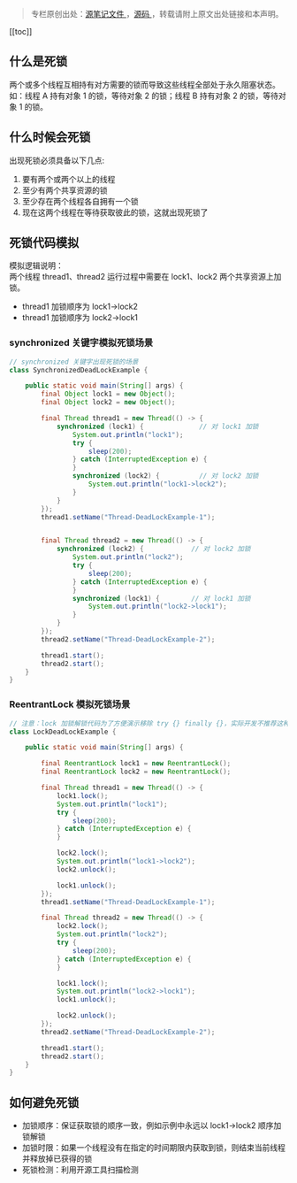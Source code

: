 > 专栏原创出处：[源笔记文件 ](https://github.com/GourdErwa/review-notes/tree/master/language/java-concurrency) ，[源码 ](https://github.com/GourdErwa/java-advanced/tree/master/java-concurrency)，转载请附上原文出处链接和本声明。

[[toc]] 
## 什么是死锁
两个或多个线程互相持有对方需要的锁而导致这些线程全部处于永久阻塞状态。     
如：线程 A 持有对象 1 的锁，等待对象 2 的锁；线程 B 持有对象 2 的锁，等待对象 1 的锁。

## 什么时候会死锁
出现死锁必须具备以下几点:
1. 要有两个或两个以上的线程
2. 至少有两个共享资源的锁
3. 至少存在两个线程各自拥有一个锁
4. 现在这两个线程在等待获取彼此的锁，这就出现死锁了

## 死锁代码模拟
模拟逻辑说明：     
两个线程 thread1、thread2 运行过程中需要在 lock1、lock2 两个共享资源上加锁。   
- thread1 加锁顺序为 lock1->lock2
- thread1 加锁顺序为 lock2->lock1

### synchronized 关键字模拟死锁场景
```java
// synchronized 关键字出现死锁的场景
class SynchronizedDeadLockExample {

    public static void main(String[] args) {
        final Object lock1 = new Object();
        final Object lock2 = new Object();

        final Thread thread1 = new Thread(() -> {
            synchronized (lock1) {              // 对 lock1 加锁
                System.out.println("lock1");
                try {
                    sleep(200);
                } catch (InterruptedException e) {
                }
                synchronized (lock2) {          // 对 lock2 加锁
                    System.out.println("lock1->lock2");
                }
            }
        });
        thread1.setName("Thread-DeadLockExample-1");


        final Thread thread2 = new Thread(() -> {
            synchronized (lock2) {            // 对 lock2 加锁
                System.out.println("lock2");
                try {
                    sleep(200);
                } catch (InterruptedException e) {
                }
                synchronized (lock1) {        // 对 lock1 加锁
                    System.out.println("lock2->lock1");
                }
            }
        });
        thread2.setName("Thread-DeadLockExample-2");

        thread1.start();
        thread2.start();
    }
}
```

### ReentrantLock 模拟死锁场景
```java
// 注意：lock 加锁解锁代码为了方便演示移除 try {} finally {}，实际开发不推荐这种写法
class LockDeadLockExample {

    public static void main(String[] args) {

        final ReentrantLock lock1 = new ReentrantLock();
        final ReentrantLock lock2 = new ReentrantLock();

        final Thread thread1 = new Thread(() -> {
            lock1.lock();
            System.out.println("lock1");
            try {
                sleep(200);
            } catch (InterruptedException e) {
            }

            lock2.lock();
            System.out.println("lock1->lock2");
            lock2.unlock();

            lock1.unlock();
        });
        thread1.setName("Thread-DeadLockExample-1");

        final Thread thread2 = new Thread(() -> {
            lock2.lock();
            System.out.println("lock2");
            try {
                sleep(200);
            } catch (InterruptedException e) {
            }

            lock1.lock();
            System.out.println("lock2->lock1");
            lock1.unlock();

            lock2.unlock();
        });
        thread2.setName("Thread-DeadLockExample-2");

        thread1.start();
        thread2.start();
    }
}
```
## 如何避免死锁
- 加锁顺序：保证获取锁的顺序一致，例如示例中永远以 lock1->lock2 顺序加锁解锁
- 加锁时限：如果一个线程没有在指定的时间期限内获取到锁，则结束当前线程并释放掉已获得的锁
- 死锁检测：利用开源工具扫描检测
